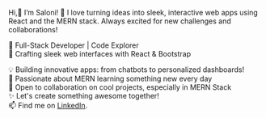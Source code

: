 Hi,👋 I’m Saloni! 🚀 I love turning ideas into sleek, interactive web apps using React and the MERN stack. Always excited for new challenges and collaborations!




🚀 Full-Stack Developer | Code Explorer  
🎨 Crafting sleek web interfaces with React & Bootstrap  

💡 Building innovative apps: from chatbots to personalized dashboards!  
🌱 Passionate about MERN learning something new every day  
🤝 Open to collaboration on cool projects, especially in MERN Stack  
✨ Let's create something awesome together!  
📫 Find me on [LinkedIn](https://www.linkedin.com/in/saloni-832765266/).
